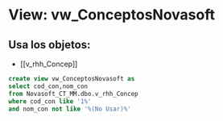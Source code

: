 # View: vw_ConceptosNovasoft

## Usa los objetos:
- [[v_rhh_Concep]]

```sql
create view vw_ConceptosNovasoft as
select cod_con,nom_con
from Novasoft_CT_MM.dbo.v_rhh_Concep
where cod_con like '1%'
and nom_con not like '%(No Usar)%'

```
